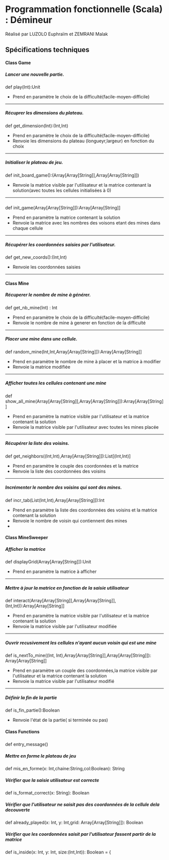 # Programmation fonctionnelle (Scala) : Démineur
Réalisé par LUZOLO Euphraïm et ZEMRANI Malak
## Spécifications techniques
#### Class Game
##### Lancer une nouvelle partie. 
def play(Int):Unit
* Prend en paramètre le choix de la difficulté(facile-moyen-difficile)
***
##### Récuprer les dimensions du plateau. 
def get_dimension(Int):(Int,Int)
* Prend en paramètre le choix de la difficulté(facile-moyen-difficile)
* Renvoie les dimensions du plateau (longueyr,largeur) en fonction du choix
***
##### Initialiser le plateau de jeu. 
def init_board_game():(Array[Array[String]],Array[Array[String]])
* Renvoie la matrice visible par l'utilisateur et la matrice contenant la solution(avec toutes les cellules initialisées à 0)
***
#####
def init_game(Array[Array[String]]):Array[Array[String]]
* Prend en paramètre la matrice contenant la solution
* Renvoie la matrice avec les nombres des voisons etant des mines dans chaque cellule
***
##### Récupérer les coordonnées saisies par l'utilisateur. 
def get_new_coords():(Int,Int)
* Renvoie les coordonnées saisies
***

#### Class Mine
##### Récuperer le nombre de mine à générer. 
def get_nb_mine(Int) : Int
* Prend en paramètre le choix de la difficulté(facile-moyen-difficile)
* Renvoie le nombre de mine à generer en fonction de la difficulté
***

##### Placer une mine dans une cellule. 
def random_mine(Int,Int,Array[Array[String]]):Array[Array[String]]
* Prend en paramètre le nombre de mine à placer et la matrice à modifier
* Renvoie la matrice modifiée
***

##### Afficher toutes les cellules contenant une mine
def show_all_mine(Array[Array[String]],Array[Array[String]]):Array[Array[String]]
* Prend en paramètre la matrice visible par l'utilisateur et la matrice contenant la solution
* Renvoie la matrice visible par l'utilisateur avec toutes les mines placée
***

##### Récupérer la liste des voisins. 
def get_neighbors((Int,Int),Array[Array[String]]):List[(Int,Int)]
* Prend en paramètre le couple des coordonnées et la matrice 
* Renvoie la liste des coordonnées des voisins
***

##### Incrémenter le nombre des voisins qui sont des mines. 
def incr_tab(List(Int,Int),Array[Array[String]]):Int
* Prend en paramètre la liste des coordonnées des voisins et la matrice contenant la solution
* Renvoie le nombre de voisin qui contiennent des mines
* 
#### Class MineSweeper
##### Afficher la matrice
def displayGrid(Array[Array[String]]):Unit
* Prend en paramètre la matrice à afficher
***
##### Mettre à jour la matrice en fonction de la saisie utilisateur
def interact(Array[Array[String]],Array[Array[String]],(Int,Int)):Array[Array[String]]
* Prend en paramètre la matrice visible par l'utilisateur et la matrice contenant la solution
* Renvoie la matrice visible par l'utilisateur modifiée
***

##### Ouvrir recusivement les cellules n'ayant aucun voisin qui est une mine
def is_nextTo_mine((Int, Int),Array[Array[String]],Array[Array[String]]): Array[Array[String]]
* Prend en paramètre un couple des coordonnées,la matrice visible par l'utilisateur et la matrice contenant la solution
* Renvoie la matrice visible par l'utilisateur modifié
***

##### Définir la fin de la partie
def is_fin_partie():Boolean
* Renvoie l'état de la partie( si terminée ou pas)

#### Class Functions
#####
def entry_message()
##### Mettre en forme le plateau de jeu
def mis_en_forme(x: Int,chaine:String,col:Boolean): String 
##### Vérifier que la saisie utilisateur est correcte
def is_format_correct(x: String): Boolean
##### Vérifier que l'utilisateur ne saisit pas des coordonnées de la cellule dela decouverte
def already_played(x: Int, y: Int,grid: Array[Array[String]]): Boolean
##### Vérifier que les coordonnées saisit par l'utilisateur fassent partir de la matrice
def is_inside(x: Int, y: Int, size:(Int,Int)): Boolean = {





